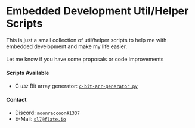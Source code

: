 # Embedded Development Util/Helper Scripts
This is just a small collection of util/helper scripts to help me with embedded development and make my life easier.  
</br>
Let me know if you have some proposals or code improvements

#### Scripts Available
- C `u32` Bit array generator: [`c-bit-arr-generator.py`](https://github.com/moonxraccoon/embedded-util-scripts/blob/main/c-bit-arr-generator.py)

#### Contact
- Discord: `moonraccoon#1337`
- E-Mail: [`sl7@flate.io`](mailto:sl7@flate.io)
